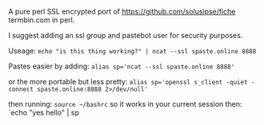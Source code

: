 A pure perl SSL encrypted port of https://github.com/solusipse/fiche termbin.com in perl.

I suggest adding an ssl group and pastebot user for security purposes.

Useage: `echo "is this thing working?" | ncat --ssl spaste.online 8888`

Pastes easier by adding: `alias sp='ncat --ssl spaste.online 8888'`

or the more portable but less pretty: `alias sp='openssl s_client -quiet -connect spaste.online:8888 2>/dev/null'`

then running: `source ~/bashrc` so it works in your current session then: `echo "yes hello" | sp
